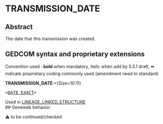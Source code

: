 ﻿# TRANSMISSION_DATE
## Abstract
The date that this transmission was created.


## GEDCOM syntax and proprietary extensions
Convention used : **bold** when mandatory, _italic_ when add by 5.5.1 draft, &#x23E9; indicate proprietary coding commonly used (amendment need to standard)<br />

**TRANSMISSION_DATE**:={Size=10:11}
<pre>
&lt;<a href=Ged.DATE_EXACT.md>DATE_EXACT</a>&gt;
</pre>
Used in <a href=Ged.LINEAGE_LINKED_STRUCTURE.md>LINEAGE_LINKED_STRUCTURE</a><br />## Geneweb behavior


:warning: to be continued/checked

